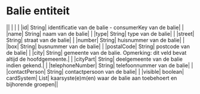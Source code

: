 ---
---

# Balie entiteit



|| | | |
|id| String| identificatie van de balie - consumerKey van de balie| |
|name| String| naam van de balie| |
|type| String| type van de balie| |
|street| String| straat van de balie| |
|number| String| huisnummer van de balie| |
|box| String| busnummer van de balie| |
|postalCode| String| postcode van de balie| |
|city| String| gemeente van de balie. Opmerking: dit veld bevat altijd de hoofdgemeente.| |
|cityPart| String| deelgemeente van de balie indien gekend.| |
|telephoneNumber| String| telefoonnummer van de balie| |
|contactPerson| String| contactpersoon van de balie| |
|visible| boolean| cardSystem| List<CardSystem>| kaarsyste(e)m(en) waar de balie aan toebehoert en bijhorende groepen||


